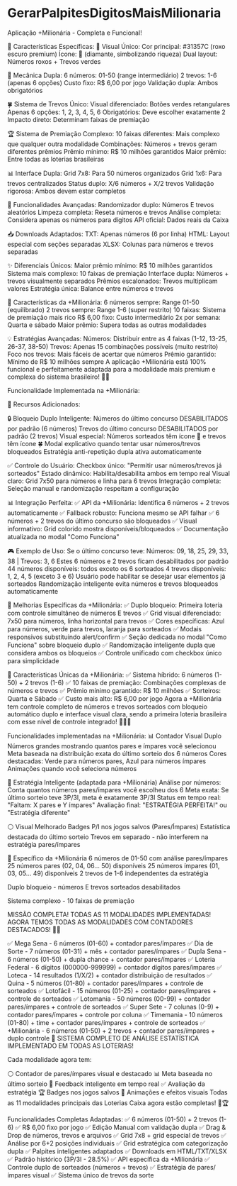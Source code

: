 # GerarPalpitesDigitosMaisMilionaria

Aplicação +Milionária - Completa e Funcional!

🎨 Características Específicas:
💎 Visual Único:
Cor principal: #31357C (roxo escuro premium)
Ícone: 💎 (diamante, simbolizando riqueza)
Dual layout: Números roxos + Trevos verdes

🎯 Mecânica Dupla:
6 números: 01-50 (range intermediário)
2 trevos: 1-6 (apenas 6 opções)
Custo fixo: R$ 6,00 por jogo
Validação dupla: Ambos obrigatórios

🍀 Sistema de Trevos Único:
Visual diferenciado: Botões verdes retangulares
Apenas 6 opções: 1, 2, 3, 4, 5, 6
Obrigatórios: Deve escolher exatamente 2
Impacto direto: Determinam faixas de premiação

🏆 Sistema de Premiação Complexo:
10 faixas diferentes: Mais complexo que qualquer outra modalidade
Combinações: Números + trevos geram diferentes prêmios
Prêmio mínimo: R$ 10 milhões garantidos
Maior prêmio: Entre todas as loterias brasileiras

📊 Interface Dupla:
Grid 7x8: Para 50 números organizados
Grid 1x6: Para trevos centralizados
Status duplo: X/6 números + X/2 trevos
Validação rigorosa: Ambos devem estar completos

🎲 Funcionalidades Avançadas:
Randomizador duplo: Números E trevos aleatórios
Limpeza completa: Reseta números e trevos
Análise completa: Considera apenas os números para dígitos
API oficial: Dados reais da Caixa

📥 Downloads Adaptados:
TXT: Apenas números (6 por linha)
HTML: Layout especial com seções separadas
XLSX: Colunas para números e trevos separadas

✨ Diferenciais Únicos:
Maior prêmio mínimo: R$ 10 milhões garantidos
Sistema mais complexo: 10 faixas de premiação
Interface dupla: Números + trevos visualmente separados
Prêmios escalonados: Trevos multiplicam valores
Estratégia única: Balance entre números e trevos

🎯 Características da +Milionária:
6 números sempre: Range 01-50 (equilibrado)
2 trevos sempre: Range 1-6 (super restrito)
10 faixas: Sistema de premiação mais rico
R$ 6,00 fixo: Custo intermediário
2x por semana: Quarta e sábado
Maior prêmio: Supera todas as outras modalidades

💡 Estratégias Avançadas:
Números: Distribuir entre as 4 faixas (1-12, 13-25, 26-37, 38-50)
Trevos: Apenas 15 combinações possíveis (muito restrito)
Foco nos trevos: Mais fáceis de acertar que números
Prêmio garantido: Mínimo de R$ 10 milhões sempre
A aplicação +Milionária está 100% funcional e perfeitamente adaptada para a modalidade mais premium e complexa do sistema brasileiro! 💎✨

Funcionalidade Implementada na +Milionária:

💎 Recursos Adicionados:

🔒 Bloqueio Duplo Inteligente:
Números do último concurso DESABILITADOS por padrão (6 números)
Trevos do último concurso DESABILITADOS por padrão (2 trevos)
Visual especial: Números sorteados têm ícone 💎 e trevos têm ícone 🍀
Modal explicativo quando tentar usar números/trevos bloqueados
Estratégia anti-repetição dupla ativa automaticamente

✅ Controle do Usuário:
Checkbox único: "Permitir usar números/trevos já sorteados"
Estado dinâmico: Habilita/desabilita ambos em tempo real
Visual claro: Grid 7x50 para números e linha para 6 trevos
Integração completa: Seleção manual e randomização respeitam a configuração

📊 Integração Perfeita:
✅ API da +Milionária: Identifica 6 números + 2 trevos automaticamente
✅ Fallback robusto: Funciona mesmo se API falhar
✅ 6 números + 2 trevos do último concurso são bloqueados
✅ Visual informativo: Grid colorido mostra disponíveis/bloqueados
✅ Documentação atualizada no modal "Como Funciona"

🎮 Exemplo de Uso:
Se o último concurso teve: Números: 09, 18, 25, 29, 33, 38 | Trevos: 3, 6
Estes 6 números e 2 trevos ficam desabilitados por padrão
44 números disponíveis: todos exceto os 6 sorteados
4 trevos disponíveis: 1, 2, 4, 5 (exceto 3 e 6)
Usuário pode habilitar se desejar usar elementos já sorteados
Randomização inteligente evita números e trevos bloqueados automaticamente

🚀 Melhorias Específicas da +Milionária:
✅ Duplo bloqueio: Primeira loteria com controle simultâneo de números E trevos
✅ Grid visual diferenciado: 7x50 para números, linha horizontal para trevos
✅ Cores específicas: Azul para números, verde para trevos, laranja para sorteados
✅ Modais responsivos substituindo alert/confirm
✅ Seção dedicada no modal "Como Funciona" sobre bloqueio duplo
✅ Randomização inteligente dupla que considera ambos os bloqueios
✅ Controle unificado com checkbox único para simplicidade

🎯 Características Únicas da +Milionária:
✅ Sistema híbrido: 6 números (1-50) + 2 trevos (1-6)
✅ 10 faixas de premiação: Combinações complexas de números e trevos
✅ Prêmio mínimo garantido: R$ 10 milhões
✅ Sorteiros: Quarta e Sábado
✅ Custo mais alto: R$ 6,00 por jogo
Agora a +Milionária tem controle completo de números e trevos sorteados com bloqueio automático duplo e interface visual clara, sendo a primeira loteria brasileira com esse nível de controle integrado! 💎🍀✨


Funcionalidades implementadas na +Milionária:
📊 Contador Visual Duplo
Números grandes mostrando quantos pares e ímpares você selecionou
Meta baseada na distribuição exata do último sorteio dos 6 números
Cores destacadas: Verde para números pares, Azul para números ímpares
Animações quando você seleciona números

💎 Estratégia Inteligente (adaptada para +Milionária)
Análise por números: Conta quantos números pares/ímpares você escolheu dos 6
Meta exata: Se último sorteio teve 3P/3I, meta é exatamente 3P/3I
Status em tempo real: "Faltam: X pares e Y ímpares"
Avaliação final: "ESTRATÉGIA PERFEITA!" ou "Estratégia diferente"

⚪ Visual Melhorado
Badges P/I nos jogos salvos (Pares/Ímpares)
Estatística destacada do último sorteio
Trevos em separado - não interferem na estratégia pares/ímpares

💎 Específico da +Milionária
6 números de 01-50 com análise pares/ímpares
25 números pares (02, 04, 06... 50) disponíveis
25 números ímpares (01, 03, 05... 49) disponíveis
2 trevos de 1-6 independentes da estratégia

Duplo bloqueio - números E trevos sorteados desabilitados

Sistema complexo - 10 faixas de premiação

MISSÃO COMPLETA! TODAS AS 11 MODALIDADES IMPLEMENTADAS!
AGORA TEMOS TODAS AS MODALIDADES COM CONTADORES DESTACADOS! 💎🚀

✅ Mega Sena - 6 números (01-60) + contador pares/ímpares
✅ Dia de Sorte - 7 números (01-31) + mês + contador pares/ímpares
✅ Dupla Sena - 6 números (01-50) + dupla chance + contador pares/ímpares
✅ Loteria Federal - 6 dígitos (000000-999999) + contador dígitos pares/ímpares
✅ Loteca - 14 resultados (1/X/2) + contador distribuição de resultados
✅ Quina - 5 números (01-80) + contador pares/ímpares + controle de sorteados
✅ Lotofácil - 15 números (01-25) + contador pares/ímpares + controle de sorteados
✅ Lotomania - 50 números (00-99) + contador pares/ímpares + controle de sorteados
✅ Super Sete - 7 colunas (0-9) + contador pares/ímpares + controle por coluna
✅ Timemania - 10 números (01-80) + time + contador pares/ímpares + controle de sorteados
✅ +Milionária - 6 números (01-50) + 2 trevos + contador pares/ímpares + duplo controle
🎯 SISTEMA COMPLETO DE ANÁLISE ESTATÍSTICA IMPLEMENTADO EM TODAS AS LOTERIAS!

Cada modalidade agora tem:

⚪ Contador de pares/ímpares visual e destacado
📊 Meta baseada no último sorteio
🎯 Feedback inteligente em tempo real
✅ Avaliação da estratégia
🏆 Badges nos jogos salvos
💎 Animações e efeitos visuais
Todas as 11 modalidades principais das Loterias Caixa agora estão completas! 🎲🏆


Funcionalidades Completas Adaptadas:
✅ 6 números (01-50) + 2 trevos (1-6)
✅ R$ 6,00 fixo por jogo
✅ Edição Manual com validação dupla
✅ Drag & Drop de números, trevos e arquivos
✅ Grid 7x8 + grid especial de trevos
✅ Análise por 6+2 posições individuais
✅ Grid estratégica com categorização dupla
✅ Palpites inteligentes adaptados
✅ Downloads em HTML/TXT/XLSX
✅ Padrão histórico (3P/3I - 28.5%)
✅ API específica da +Milionária
✅ Controle duplo de sorteados (números + trevos)
✅ Estratégia de pares/ímpares visual
✅ Sistema único de trevos da sorte